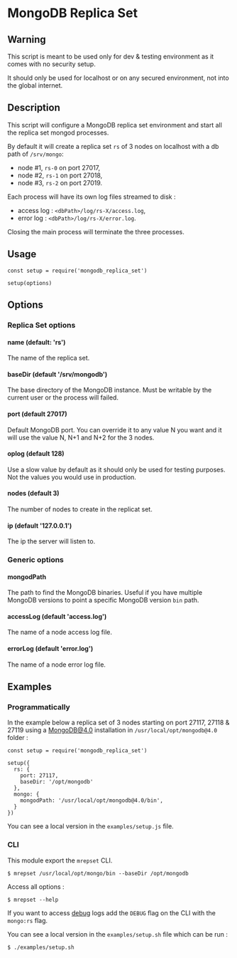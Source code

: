 # MongoDB Replica Set

## Warning

This script is meant to be used only for dev & testing environment as it comes with no security setup.

It should only be used for localhost or on any secured environment, not into the global internet.

## Description

This script will configure a MongoDB replica set environment and start all the replica set mongod processes.

By default it will create a replica set `rs` of 3 nodes on localhost with a db path of `/srv/mongo`:
- node #1, `rs-0` on port 27017,
- node #2, `rs-1` on port 27018,
- node #3, `rs-2` on port 27019.

Each process will have its own log files streamed to disk :

- access log : `<dbPath>/log/rs-X/access.log`,
- error log : `<dbPath>/log/rs-X/error.log`.

Closing the main process will terminate the three processes.

## Usage

```
const setup = require('mongodb_replica_set')

setup(options)
```

## Options

### Replica Set options

#### name (default: 'rs')

The name of the replica set.

#### baseDir (default '/srv/mongodb')

The base directory of the MongoDB instance. Must be writable by the current user or the process will failed.

#### port (default 27017)

Default MongoDB port.
You can override it to any value N you want and it will use the value N, N+1 and N+2 for the 3 nodes.

#### oplog (default 128)

Use a slow value by default as it should only be used for testing purposes. Not the values you would use in production.

#### nodes (default 3)

The number of nodes to create in the replicat set.

#### ip (default '127.0.0.1')

The ip the server will listen to.

### Generic options

#### mongodPath

The path to find the MongoDB binaries. Useful if you have multiple MongoDB versions to point a specific MongoDB version `bin` path.

#### accessLog (default 'access.log')

The name of a node access log file.

#### errorLog (default 'error.log')

The name of a node error log file.

## Examples

### Programmatically

In the example below a replica set of 3 nodes starting on port 27117, 27118 & 27119 using a MongoDB@4.0 installation in `/usr/local/opt/mongodb@4.0` folder :

```
const setup = require('mongodb_replica_set')

setup({
  rs: {
    port: 27117,
    baseDir: '/opt/mongodb'
  },
  mongo: {
    mongodPath: '/usr/local/opt/mongodb@4.0/bin',
  }
})
```

You can see a local version in the `examples/setup.js` file.

### CLI

This module export the `mrepset` CLI.

```
$ mrepset /usr/local/opt/mongo/bin --baseDir /opt/mongodb
```

Access all options :
```
$ mrepset --help
```

If you want to access [debug](https://npmjs.org/package/debug) logs add the `DEBUG` flag on the CLI with the `mongo:rs` flag.

You can see a local version in the `examples/setup.sh` file which can be run :
```
$ ./examples/setup.sh
```
